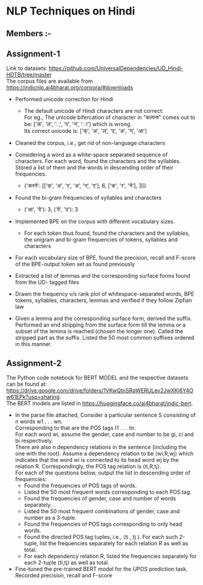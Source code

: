 # NLP Techniques on Hindi
## Members :-

## Assignment-1
Link to datasets: https://github.com/UniversalDependencies/UD_Hindi-HDTB/tree/master<br>
The corpus files are available from https://indicnlp.ai4bharat.org/corpora/#downloads<br>
+ Performed unicode correction for Hindi
  + The default unicode of Hindi characters are not correct:<br>
    For eg.,
    The unicode bifercation of character in "कल्पना" comes out to be: ['क', 'ल', '्', 'प', 'न', 'ा'] which is wrong.<br>
    Its correct unicode is: ['क्', 'अ', 'ल्', 'प्', 'अ', 'न्', 'आ']<br>
+ Cleaned the corpus, i.e., get rid of non-language characters
    
+ Considering a word as a white-space separated sequence of characters. For each word, found the characters and the syllables. Stored a list of them and the words in descending order of their frequencies.<br>
  + {'करने': [['क्', 'अ', 'र्', 'अ', 'न्', 'ए'], 6, ['क', 'र', 'ने'], 3]}    

+ Found the bi-gram frequencies of syllables and characters
    +  ('आ', 'वे'): 3, ('वे', 'द'): 3
+ Implemented BPE on the corpus with different vocabulary sizes.
  +  For each token thus found, found the characters and the syllables, the unigram and bi-gram frequencies of tokens, syllables and characters
+ For each vocabulary size of BPE, found the precision, recall and F-score of the BPE-output token set as found previously
+ Extracted a list of lemmas and the corresponding surface forms found from the UD- tagged files
+ Drawn the frequency v/s rank plot of whitespace-separated words, BPE tokens, syllables, characters, lemmas and verified if they follow Zipfian law
+ Given a lemma and the corresponding surface form, derived the suffix. Performed an end stripping from the surface form till the lemma or a subset of the lemma is reached (chosen the longer one). Called the stripped part as the suffix. Listed the 50 most common suffixes ordered in this manner.

## Assignment-2
The Python code notebook for BERT MODEL and the respective datasets can be found at: <br>
https://drive.google.com/drive/folders/1VKwQtnSRqWERULev2JwXKj6Y4Ow61EPk?usp=sharing. <br>The BERT models are listed in https://huggingface.co/ai4bharat/indic-bert.
+ In the parse file attached,
Consider a particular sentence S consisting of n words w1 . . . wn.<br>
Corresponding to that are the POS tags t1 . . . tn. <br>
For each word wi, assume the gender, case and number to be gi, ci and bi respectively.<br>
There are also n dependency relations in the sentence (including the one with the root). Assume a dependency relation to be ⟨wi,R,wj⟩ which indicates that the word wi is connected to its head word wj by the relation R. Correspondingly, the POS tag relation is ⟨ti,R,tj⟩.<br>
For each of the questions below, output the list in descending order of frequencies:<br>
  +   Found the frequencies of POS tags of words.<br>
  +  Listed the 50 most frequent words corresponding to each POS tag.<br>
  +  Found the frequencies of gender, case and number of words separately.<br>
  +  Listed the 50 most frequent combinations of gender, case and number as a 3-tuple.<br>
  +  Found the frequencies of POS tags corresponding to only head words.<br>
  +  Found the directed POS tag tuples, i.e., ⟨ti , tj ⟩. For each such 2-tuple, list the frequencies separately for each relation R as well as total.<br>
  +  For each dependency relation R, listed the frequencies separately for each 2-tuple ⟨ti,tj⟩ as well as total.<br>
+  Fine-tuned the pre-trained BERT model for the UPOS prediction task. Recorded precision, recall and F-score
